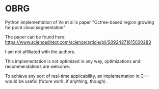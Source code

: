 # OBRG
Python implementation of Vo et al.'s paper "Octree-based region growing for point cloud segmentation"

The paper can be found here: https://www.sciencedirect.com/science/article/pii/S0924271615000283

I am not affiliated with the authors.

This implementation is not optimized in any way, optimizations and recommendations are welcome.

To achieve any sort of real-time applicability, an implementation in C++ would be useful (future work, if anything, though).
